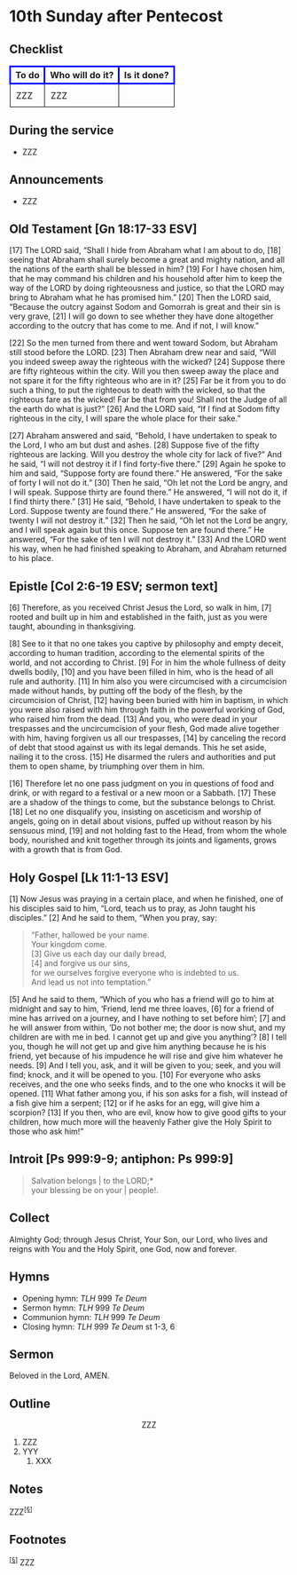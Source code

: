<head>
<meta charset="utf-8">
<style>
th { text-align: center; font-weight: bold; vertical-align: baseline; border: 3px solid blue; }
td { border: 1px solid black; padding: 10px; }
.h { visibility: hidden; }
</style>
<title>sermon</title>
</head>

# 10th Sunday after Pentecost

## Checklist

<table>
<tr>
<th>To do</th><th>Who will do it?</th><th>Is it done?</th>
</tr>
<tr>
<td>ZZZ</td><td>ZZZ</td><td></td>
</tr>
</table>

## During the service

* ZZZ

## Announcements

* ZZZ

## Old Testament [Gn 18:17-33 ESV]

[17] The LORD said, “Shall I hide from Abraham what I am about to do, [18] seeing that Abraham shall surely become a great and mighty nation, and all the nations of the earth shall be blessed in him? [19] For I have chosen him, that he may command his children and his household after him to keep the way of the LORD by doing righteousness and justice, so that the LORD may bring to Abraham what he has promised him.” [20] Then the LORD said, “Because the outcry against Sodom and Gomorrah is great and their sin is very grave, [21] I will go down to see whether they have done altogether according to the outcry that has come to me. And if not, I will know.”

[22] So the men turned from there and went toward Sodom, but Abraham still stood before the LORD. [23] Then Abraham drew near and said, “Will you indeed sweep away the righteous with the wicked? [24] Suppose there are fifty righteous within the city. Will you then sweep away the place and not spare it for the fifty righteous who are in it? [25] Far be it from you to do such a thing, to put the righteous to death with the wicked, so that the righteous fare as the wicked! Far be that from you! Shall not the Judge of all the earth do what is just?” [26] And the LORD said, “If I find at Sodom fifty righteous in the city, I will spare the whole place for their sake.”

[27] Abraham answered and said, “Behold, I have undertaken to speak to the Lord, I who am but dust and ashes. [28] Suppose five of the fifty righteous are lacking. Will you destroy the whole city for lack of five?” And he said, “I will not destroy it if I find forty-five there.” [29] Again he spoke to him and said, “Suppose forty are found there.” He answered, “For the sake of forty I will not do it.” [30] Then he said, “Oh let not the Lord be angry, and I will speak. Suppose thirty are found there.” He answered, “I will not do it, if I find thirty there.” [31] He said, “Behold, I have undertaken to speak to the Lord. Suppose twenty are found there.” He answered, “For the sake of twenty I will not destroy it.” [32] Then he said, “Oh let not the Lord be angry, and I will speak again but this once. Suppose ten are found there.” He answered, “For the sake of ten I will not destroy it.” [33] And the LORD went his way, when he had finished speaking to Abraham, and Abraham returned to his place.

## Epistle [Col 2:6-19 ESV; sermon text]

[6] Therefore, as you received Christ Jesus the Lord, so walk in him, [7] rooted and built up in him and established in the faith, just as you were taught, abounding in thanksgiving.

[8] See to it that no one takes you captive by philosophy and empty deceit, according to human tradition, according to the elemental spirits of the world, and not according to Christ. [9] For in him the whole fullness of deity dwells bodily, [10] and you have been filled in him, who is the head of all rule and authority. [11] In him also you were circumcised with a circumcision made without hands, by putting off the body of the flesh, by the circumcision of Christ, [12] having been buried with him in baptism, in which you were also raised with him through faith in the powerful working of God, who raised him from the dead. [13] And you, who were dead in your trespasses and the uncircumcision of your flesh, God made alive together with him, having forgiven us all our trespasses, [14] by canceling the record of debt that stood against us with its legal demands. This he set aside, nailing it to the cross. [15] He disarmed the rulers and authorities and put them to open shame, by triumphing over them in him.

[16] Therefore let no one pass judgment on you in questions of food and drink, or with regard to a festival or a new moon or a Sabbath. [17] These are a shadow of the things to come, but the substance belongs to Christ. [18] Let no one disqualify you, insisting on asceticism and worship of angels, going on in detail about visions, puffed up without reason by his sensuous mind, [19] and not holding fast to the Head, from whom the whole body, nourished and knit together through its joints and ligaments, grows with a growth that is from God.

## Holy Gospel [Lk 11:1-13 ESV]

[1] Now Jesus was praying in a certain place, and when he finished, one of his disciples said to him, “Lord, teach us to pray, as John taught his disciples.” [2] And he said to them, “When you pray, say:

> “Father, hallowed be your name.  
> Your kingdom come.  
> [3] Give us each day our daily bread,  
> [4] and forgive us our sins,  
> for we ourselves forgive everyone who is indebted to us.  
> And lead us not into temptation.”
	
[5] And he said to them, “Which of you who has a friend will go to him at midnight and say to him, ‘Friend, lend me three loaves, [6] for a friend of mine has arrived on a journey, and I have nothing to set before him’; [7] and he will answer from within, ‘Do not bother me; the door is now shut, and my children are with me in bed. I cannot get up and give you anything’? [8] I tell you, though he will not get up and give him anything because he is his friend, yet because of his impudence he will rise and give him whatever he needs. [9] And I tell you, ask, and it will be given to you; seek, and you will find; knock, and it will be opened to you. [10] For everyone who asks receives, and the one who seeks finds, and to the one who knocks it will be opened. [11] What father among you, if his son asks for a fish, will instead of a fish give him a serpent; [12] or if he asks for an egg, will give him a scorpion? [13] If you then, who are evil, know how to give good gifts to your children, how much more will the heavenly Father give the Holy Spirit to those who ask him!”

## Introit [Ps 999:9-9; antiphon: Ps 999:9]

> Salvation belongs | to the LORD;*  
> your blessing be on your | people!.  


## Collect

Almighty God;
through Jesus Christ, Your Son, our Lord, who lives and reigns with You and the Holy Spirit, one God, now and forever.

## Hymns

* Opening hymn: _TLH_ 999 _Te Deum_
* Sermon hymn: _TLH_ 999 _Te Deum_
* Communion hymn: _TLH_ 999 _Te Deum_
* Closing hymn: _TLH_ 999 _Te Deum_ st 1-3, 6

## Sermon

Beloved in the Lord, AMEN.

## Outline

<center>ZZZ</center>

1. ZZZ
1. YYY
    1. XXX

## Notes


ZZZ<sup>[<a name="id0002" href="#ftn.id0002">§</a>]</sup>

## Footnotes

<sup>[<a name="ftn.id0002" href="#id0002">§</a>]</sup>
ZZZ
